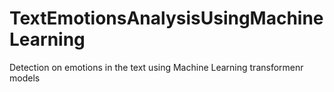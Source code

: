 # TextEmotionsAnalysisUsingMachineLearning
 Detection on emotions in the text using Machine Learning transformenr models

